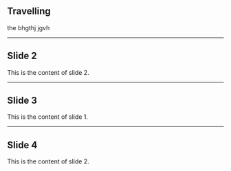 <section>
   <h2>Travelling</h2>
   <p> 
     the bhgthj jgvh 
   </p>

</section>

---

<section>
    <h2>Slide 2</h2>
    <p>This is the content of slide 2.</p>
</section>

---

<section>
    <h2>Slide 3</h2>
    <p>This is the content of slide 1.</p>
</section>

---

<section>
    <h2>Slide 4</h2>
    <p>This is the content of slide 2.</p>
</section>

